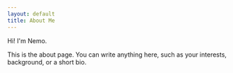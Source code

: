 ```yaml
---
layout: default
title: About Me
---
```


Hi! I'm Nemo.

This is the about page. You can write anything here, such as your interests, background, or a short bio.


